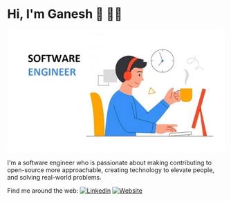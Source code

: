 # Hi, I'm Ganesh 👋 👨‍💻

<img title="Software Engineering" alt="Software Engineering" src="https://github.com/ganeshkakade/ganeshkakade/blob/main/assets/software%20engineer.jpg"/>

I'm a software engineer who is passionate about making contributing to open-source more approachable, creating technology to elevate people, and solving real-world problems.

Find me around the web: [![Linkedin](https://img.shields.io/badge/-LinkedIn-0e76a8?style=flat-square&logo=Linkedin&logoColor=white)](https://www.linkedin.com/in/ganeshkakade0) [![Website](https://img.shields.io/badge/Website-3b5998?style=flat-square&logo=google-chrome&logoColor=white)](https://ganeshkakade.github.io)
